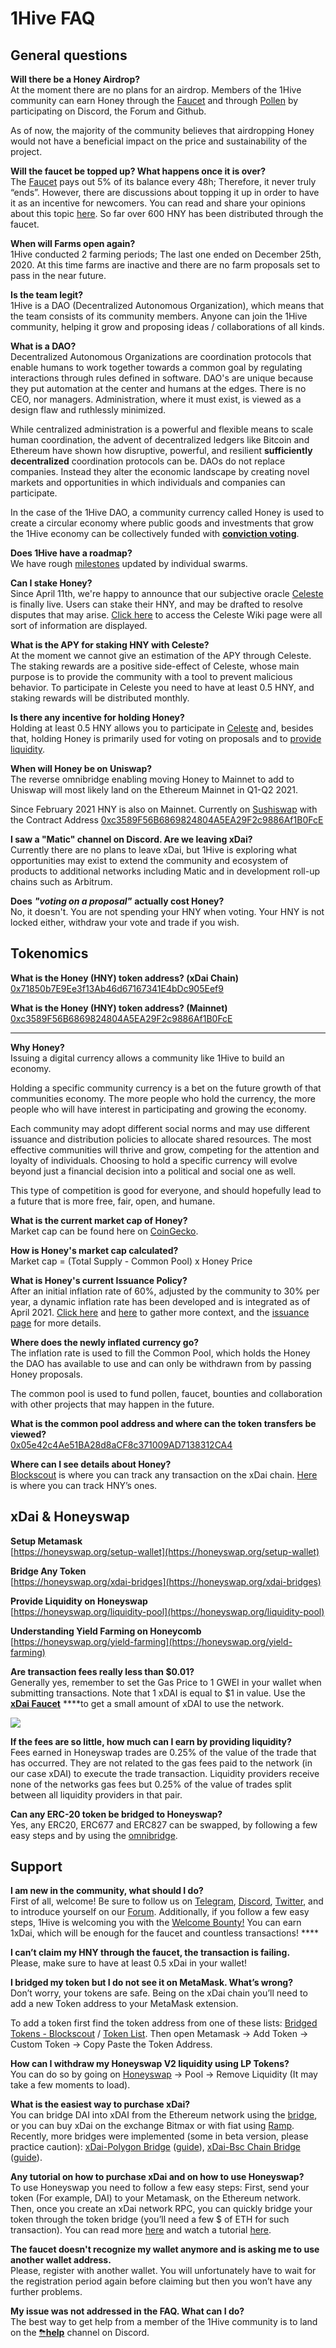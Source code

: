 # 1Hive FAQ

## General questions

**Will there be a Honey Airdrop?**  
At the moment there are no plans for an airdrop. Members of the 1Hive community can earn Honey through the [Faucet](https://faucet.1hive.org/#/) and through [Pollen](https://1hive.gitbook.io/1hive/getting-started/pollen) by participating on Discord, the Forum and Github.

As of now, the majority of the community believes that airdropping Honey would not have a beneficial impact on the price and sustainability of the project.

**Will the faucet be topped up? What happens once it is over?**  
The [Faucet](https://faucet.1hive.org/#/) pays out 5% of its balance every 48h; Therefore, it never truly “ends”. However, there are discussions about topping it up in order to have it as an incentive for newcomers. You can read and share your opinions about this topic [here](https://forum.1hive.org/t/temporarily-suspend-the-faucet/1580/2). So far over 600 HNY has been distributed through the faucet.

**When will Farms open again?**  
1Hive conducted 2 farming periods; The last one ended on December 25th, 2020. At this time farms are inactive and there are no farm proposals set to pass in the near future.

**Is the team legit?**   
1Hive is a DAO \(Decentralized Autonomous Organization\), which means that the team consists of its community members. Anyone can join the 1Hive community, helping it grow and proposing ideas / collaborations of all kinds.

**What is a DAO?**  
Decentralized Autonomous Organizations are coordination protocols that enable humans to work together towards a common goal by regulating interactions through rules defined in software. DAO's are unique because they put automation at the center and humans at the edges. There is no CEO, nor managers. Administration, where it must exist, is viewed as a design flaw and ruthlessly minimized.

While centralized administration is a powerful and flexible means to scale human coordination, the advent of decentralized ledgers like Bitcoin and Ethereum have shown how disruptive, powerful, and resilient **sufficiently decentralized** coordination protocols can be. DAOs do not replace companies. Instead they alter the economic landscape by creating novel markets and opportunities in which individuals and companies can participate.

In the case of the 1Hive DAO, a community currency called Honey is used to create a circular economy where public goods and investments that grow the 1Hive economy can be collectively funded with [**conviction voting**](../projects/honey/).

**Does 1Hive have a roadmap?**  
We have rough [milestones](../projects/milestones.md) updated by individual swarms.

**Can I stake Honey?**  
Since April 11th, we're happy to announce that our subjective oracle [Celeste](https://celeste.1hive.org/#/dashboard) is finally live. Users can stake their HNY, and may be drafted to resolve disputes that may arise. [Click here](https://1hive.gitbook.io/celeste/) to access the Celeste Wiki page were all sort of information are displayed.

**What is the APY for staking HNY with Celeste?**  
At the moment we cannot give an estimation of the APY through Celeste. The staking rewards are a positive side-effect of Celeste, whose main purpose is to provide the community with a tool to prevent malicious behavior. To participate in Celeste you need to have at least 0.5 HNY, and staking rewards will be distributed monthly.

**Is there any incentive for holding Honey?**  
Holding at least 0.5 HNY allows you to participate in [Celeste](https://1hive.gitbook.io/celeste/) and, besides that, holding Honey is primarily used for voting on proposals and to [provide liquidity](https://link.medium.com/Zb26x6KQWcb).

**When will Honey be on Uniswap?**   
The reverse omnibridge enabling moving Honey to Mainnet to add to Uniswap will most likely land on the Ethereum Mainnet in Q1-Q2 2021.

Since February 2021 HNY is also on Mainnet. Currently on [Sushiswap](https://analytics.sushiswap.fi/pairs/0xdae3ac391756d65fff76502ff4d1d7697a991c5a%20) with the Contract Address [0xc3589F56B6869824804A5EA29F2c9886Af1B0FcE](https://etherscan.io/address/0xc3589F56B6869824804A5EA29F2c9886Af1B0FcE)

**I saw a "Matic" channel on Discord. Are we leaving xDai?**   
Currently there are no plans to leave xDai, but 1Hive is exploring what opportunities may exist to extend the community and ecosystem of products to additional networks including Matic and in development roll-up chains such as Arbitrum.

**Does** _**"voting on a proposal"**_ **actually cost Honey?**  
No, it doesn't. You are not spending your HNY when voting. Your HNY is not locked either, withdraw your vote and trade if you wish. 

## Tokenomics

**What is the Honey \(HNY\) token address? \(xDai Chain\)**  
[0x71850b7E9Ee3f13Ab46d67167341E4bDc905Eef9](https://blockscout.com/poa/xdai/tokens/0x71850b7E9Ee3f13Ab46d67167341E4bDc905Eef9/)

**What is the Honey \(HNY\) token address? \(Mainnet\)**  
[0xc3589F56B6869824804A5EA29F2c9886Af1B0FcE](https://etherscan.io/address/0xc3589F56B6869824804A5EA29F2c9886Af1B0FcE)  
****

**Why Honey?**  
Issuing a digital currency allows a community like 1Hive to build an economy.

Holding a specific community currency is a bet on the future growth of that communities economy. The more people who hold the currency, the more people who will have interest in participating and growing the economy.

Each community may adopt different social norms and may use different issuance and distribution policies to allocate shared resources. The most effective communities will thrive and grow, competing for the attention and loyalty of individuals. Choosing to hold a specific currency will evolve beyond just a financial decision into a political and social one as well.

This type of competition is good for everyone, and should hopefully lead to a future that is more free, fair, open, and humane.

**What is the current market cap of Honey?**  
Market cap can be found here on [CoinGecko](https://www.coingecko.com/en/coins/honey). 

**How is Honey's market cap calculated?**  
Market cap = \(Total Supply - Common Pool\) x Honey Price 

**What is Honey's current Issuance Policy?**  
After an initial inflation rate of 60%, adjusted by the community to 30% per year, a dynamic inflation rate has been developed and is integrated as of April 2021. [Click here](https://forum.1hive.org/t/dynamic-honey-supply-policy-proposal/2224) and [here](https://wiki.1hive.org/projects/honey/planned-improvements#dynamic-issuance-policy) to gather more context, and the [issuance page](../projects/honey/issuance.md) for more details.

**Where does the newly inflated currency go?**  
The inflation rate is used to fill the Common Pool, which holds the Honey the DAO has available to use and can only be withdrawn from by passing Honey proposals.

The common pool is used to fund pollen, faucet, bounties and collaboration with other projects that may happen in the future. 

**What is the common pool address and where can the token transfers be viewed?**  
[0x05e42c4Ae51BA28d8aCF8c371009AD7138312CA4](https://blockscout.com/poa/xdai/address/0x05e42c4Ae51BA28d8aCF8c371009AD7138312CA4/token-transfers)

**Where can I see details about Honey?**  
[Blockscout](https://blockscout.com/poa/xdai/) is where you can track any transaction on the xDai chain. [Here](https://blockscout.com/poa/xdai/address/0x71850b7E9Ee3f13Ab46d67167341E4bDc905Eef9/transactions) is where you can track HNY’s ones.

## xDai & Honeyswap

**Setup Metamask**  
[https://honeyswap.org/setup-wallet](https://honeyswap.org/setup-wallet)

**Bridge Any Token**  
[https://honeyswap.org/xdai-bridges](https://honeyswap.org/xdai-bridges)

**Provide Liquidity on Honeyswap**  
[https://honeyswap.org/liquidity-pool](https://honeyswap.org/liquidity-pool)

**Understanding Yield Farming on Honeycomb**  
[https://honeyswap.org/yield-farming](https://honeyswap.org/yield-farming)

**Are transaction fees really less than $0.01?**   
Generally yes, remember to set the Gas Price to 1 GWEI in your wallet when submitting transactions. Note that 1 xDAI is equal to $1 in value. Use the [**xDai Faucet**](https://xdai-faucet.top/) ****to get a small amount of xDAI to use the network.

![](../.gitbook/assets/image%20%289%29.png)

**If the fees are so little, how much can I earn by providing liquidity?**   
Fees earned in Honeyswap trades are 0.25% of the value of the trade that has occurred. They are not related to the gas fees paid to the network \(in our case xDAI\) to execute the trade transaction. Liquidity providers receive none of the networks gas fees but 0.25% of the value of trades split between all liquidity providers in that pair.

**Can any ERC-20 token be bridged to Honeyswap?**   
Yes, any ERC20, ERC677 and ERC827 can be swapped, by following a few easy steps and by using the [omnibridge](https://omni.xdaichain.com/).

## Support

**I am new in the community, what should I do?**  
First of all, welcome! Be sure to follow us on [Telegram](https://t.me/honeyswapDEX), [Discord](https://discord.com/invite/xTZjbRjc8t), [Twitter](https://twitter.com/Honeyswap), and to introduce yourself on our [Forum](https://forum.1hive.org/t/introduce-yourself-to-1hive-thread/130/7). Additionally, if you follow a few easy steps, 1Hive is welcoming you with the [Welcome Bounty!](https://docs.google.com/forms/d/e/1FAIpQLSdP3pTX_BLKqLCmkC84YyDj8PVK5wfOSSaym93SJj5KX6RP2w/viewform) You can earn 1xDai, which will be enough for the faucet and countless transactions! ****

**I can’t claim my HNY through the faucet, the transaction is failing.**  
Please, make sure to have at least 0.5 xDai in your wallet! 

**I bridged my token but I do not see it on MetaMask. What’s wrong?**  
Don’t worry, your tokens are safe. Being on the xDai chain you’ll need to add a new Token address to your MetaMask extension.

To add a token first find the token address from one of these lists:  [Bridged Tokens - Blockscout](https://blockscout.com/poa/xdai/bridged-tokens) / [Token List](https://tokenlists.org/token-list?url=https://tokens.honeyswap.org). Then open Metamask → Add Token → Custom Token → Copy Paste the Token Address.

**How can I withdraw my Honeyswap V2 liquidity using LP Tokens?**  
You can do so by going on [Honeyswap](https://app.honeyswap.org/#/swap) → Pool → Remove Liquidity \(It may take a few moments to load\).

**What is the easiest way to purchase xDai?**  
You can bridge DAI into xDAI from the Ethereum network using the [bridge](https://dai-bridge.poa.network/), or you can buy xDai on the exchange Bitmax or with fiat using [Ramp](https://ramp.network/buy/?swapAsset=XDAI). Recently, more bridges were implemented \(some in beta version, please practice caution\): [xDai-Polygon Bridge](https://www.youtube.com/watch?v=RlcyBtz3R2w) \([guide](https://medium.com/honeyswap/introducing-xdai-to-matic-polygon-matic-polygon-to-xdai-connext-bridge-36e4bc6393dc)\), [xDai-Bsc Chain Bridge](https://www.youtube.com/watch?v=mGqKPqCF6Zc&t=19s) \([guide](https://forum.1hive.org/t/how-to-use-binance-as-an-on-ramp-for-xdai/2412)\).

**Any tutorial on how to purchase xDai and on how to use Honeyswap?**  
To use Honeyswap you need to follow a few easy steps: First, send your token \(For example, DAI\) to your Metamask, on the Ethereum network. Then, once you create an xDai network RPC, you can quickly bridge your token through the token bridge \(you’ll need a few $ of ETH for such transaction\). You can read more [here](https://medium.com/honeyswap/introducing-honeyswap-fa34b24e6978) and watch a tutorial [here](https://forum.1hive.org/t/1hive-101-beeginner-video-tutorials/217?u=jasper).

**The faucet doesn't recognize my wallet anymore and is asking me to use another wallet address.**  
Please, register with another wallet. You will unfortunately have to wait for the registration period again before claiming but then you won’t have any further problems.

**My issue was not addressed in the FAQ. What can I do?**  
The best way to get help from a member of the 1Hive community is to land on the [⛈**help**](https://discord.gg/3AjG7XvRJZ) channel on Discord.

